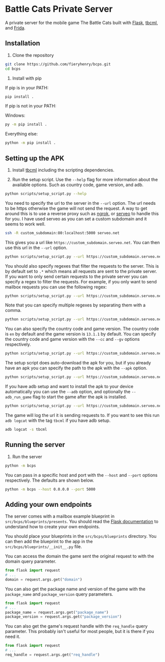 # Battle Cats Private Server

A private server for the mobile game The Battle Cats built with
[Flask](https://flask.palletsprojects.com),
[tbcml](https://github.com/fieryhenry/tbcml), and
[Frida](https://frida.re).

## Installation

1. Clone the repository

```bash
git clone https://github.com/fieryhenry/bcps.git
cd bcps
```

1. Install with pip

If pip is in your PATH:

```bash
pip install .
```

If pip is not in your PATH:

Windows:

```bash
py -m pip install .
```

Everything else:

```bash
python -m pip install .
```

## Setting up the APK

1. Install [tbcml](https://github.com/fieryhenry/tbcml#from-source-recommended)
   including the scripting dependencies.

1. Run the setup script. Use the `--help` flag for more information about the
   available options. Such as country code, game version, and adb.

```bash
python scripts/setup_script.py --help
```

You need to specify the url to the server in the `--url` option. The url needs
to be https otherwise the game will not send the request. A way to get around
this is to use a reverse proxy such as [ngrok](https://ngrok.com/), or
[serveo](https://serveo.net/) to handle this for you. I have used serveo as you
can set a custom subdomain and it seems to work well.

```bash
ssh -R custom_subdomain:80:localhost:5000 serveo.net
```

This gives you a url like `https://custom_subdomain.serveo.net`. You can then
use this url in the `--url` option.

```bash
python scripts/setup_script.py --url https://custom_subdomain.serveo.net
```

You should also specify regexes that filter the requests to the server. This is
by default set to `.*` which means all requests are sent to the private server.
If you want to only send certain requests to the private server you can specify
a regex to filter the requests. For example, if you only want to send mailbox
requests you can use the following regex:

```bash
python scripts/setup_script.py --url https://custom_subdomain.serveo.net --regex "presents"
```

Note that you can specify multiple regexes by separating them with a comma.

```bash
python scripts/setup_script.py --url https://custom_subdomain.serveo.net --regex "presents" "events"
```

You can also specify the country code and game version. The country code is
`en` by default and the game version is `13.1.1` by default. You can specify the
country code and game version with the `--cc` and `--gv` options respectively.

```bash
python scripts/setup_script.py --url https://custom_subdomain.serveo.net --cc "en" --gv "13.1.1"
```

The setup script does auto-download the apk for you, but if you already have an
apk you can specify the path to the apk with the `--apk` option.

```bash
python scripts/setup_script.py --url https://custom_subdomain.serveo.net --apk "path/to/apk"
```

If you have adb setup and want to install the apk to your device automatically
you can use the `--adb` option, and optionally the `--adb_run_game` flag to
start the game after the apk is installed.

```bash
python scripts/setup_script.py --url https://custom_subdomain.serveo.net --adb --adb_run_game
```

The game will log the url it is sending requests to. If you want to see this run
`adb logcat` with the tag `tbcml` if you have adb setup.

```bash
adb logcat -s tbcml
```

## Running the server

1. Run the server

```bash
python -m bcps
```

You can pass in a specific host and port with the `--host` and `--port` options
respectively. The defaults are shown below.

```bash
python -m bcps --host 0.0.0.0 --port 5000
```

## Adding your own endpoints

The server comes with a mailbox example blueprint in
`src/bcps/blueprints/presents`. You should read the [Flask
documentation](https://flask.palletsprojects.com) to understand how to create
your own endpoints.

You should place your blueprints in the `src/bcps/blueprints` directory. You can
then add the blueprint to the app in the `src/bcps/blueprints/__init__.py` file.

You can access the domain the game sent the original request to with
the domain query parameter.

```python
from flask import request
# ...
domain = request.args.get("domain")
```

You can also get the package name and version of the game with the
`package_name` and `package_version` query parameters.

```python
from flask import request
# ...
package_name = request.args.get("package_name")
package_version = request.args.get("package_version")
```

You can also get the game's request handle with the `req_handle` query
parameter. This probably isn't useful for most people, but it is there if you
need it.

```python
from flask import request
# ...
req_handle = request.args.get("req_handle")
```
